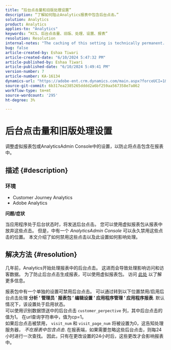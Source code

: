 ```yaml
---
title: “后台点击量和旧版处理设置”
description: “了解如何阻止Analytics报表中包含后台点击。”
solution: Analytics
product: Analytics
applies-to: "Analytics"
keywords: “KCS、后台点击量、旧版、处理、设置、报表”
resolution: Resolution
internal-notes: "The caching of this setting is technically permanent. However, since we restart those services daily, we are practically manually busting that cache once very 24 hours. The setting caching behavior isn't really documented and is more just of an implementation detail. Therefore, be careful when sharing the information with customers."
bug: false
article-created-by: Eshaa Tiwari
article-created-date: "6/10/2024 5:47:32 PM"
article-published-by: Eshaa Tiwari
article-published-date: "6/10/2024 5:49:41 PM"
version-number: 7
article-number: KA-16134
dynamics-url: "https://adobe-ent.crm.dynamics.com/main.aspx?forceUCI=1&pagetype=entityrecord&etn=knowledgearticle&id=5cdc517e-5127-ef11-840a-00224803cdc1"
source-git-commit: 6b317ea2385265dddd2a6bf259aa567358e7a862
workflow-type: tm+mt
source-wordcount: '295'
ht-degree: 3%

---
```


# 后台点击量和旧版处理设置


调整虚拟报表包或AnalyticsAdmin Console中的设置，以防止将点击包含在报表中。

## 描述 {#description}


### <b>环境</b>

- Customer Journey Analytics
- Adobe Analytics


<b>问题/症状</b>

当应用程序处于后台状态时，将发送后台点击。 您可以使用虚拟报表包从报表中放弃这些点击。 但是，中有一个 *AnalyticsAdmin Console* 可以永久禁用这些点击的位置。 本文介绍了如何禁用这些点击以及此设置如何影响处理。


## 解决方法 {#resolution}


几年前，Analytics开始处理报表中的后台点击。 这进而会导致处理影响访问和访客数据。 为了防止后台点击生成报表，可以使用虚拟报表包。 访问 [此处](https://experienceleague.adobe.com/docs/analytics/components/virtual-report-suites/vrs-components.html?lang=en) 以了解更多信息。

报表包中有一个单独的设置可禁用后台点击。 可以通过转到以下位置禁用/启用后台点击处理 <b>分析 </b><b>’</b><b> 管理员 </b>’<b> 报表包 </b><b>’</b><b> 编辑设置 </b><b>’</b><b> 应用程序管理 </b><b>’</b><b> 应用程序报表</b>. 默认情况下，该设置处于启用状态。
<br>可以使用识别数据馈送中的后台点击 `customer_perpective` 列，其中后台点击的值为1。 在url查询字符串中，值为cp=1。<br>
如果后台点击被禁用， `visit_num` 和 `visit_page_num` 将被设置为0，这告知处理服务器， *不在报表中包含点击*. 在报表端，如果需要忽略这些后台点击，则每24小时进行一次查找。 因此，只有在更改设置的24小时后，这些更改才会影响报表中。


